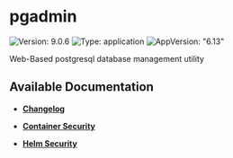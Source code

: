 # pgadmin

![Version: 9.0.6](https://img.shields.io/badge/Version-9.0.6-informational?style=flat-square) ![Type: application](https://img.shields.io/badge/Type-application-informational?style=flat-square) ![AppVersion: "6.13"](https://img.shields.io/badge/AppVersion-"6.13"-informational?style=flat-square)

Web-Based postgresql database management utility

## Available Documentation

- [**Changelog**](CHANGELOG)

- [**Container Security**](container-security)

- [**Helm Security**](helm-security)

